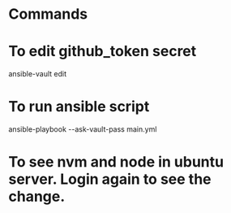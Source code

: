 # Commands

# To edit github_token secret

ansible-vault edit

# To run ansible script

ansible-playbook --ask-vault-pass main.yml

# To see nvm and node in ubuntu server. Login again to see the change.

